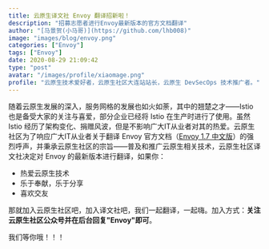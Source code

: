```yaml
---
title: 云原生译文社 Envoy 翻译招新啦！
description: "招募志愿者进行Envoy最新版本的官方文档翻译"
author: "[马景贺(小马哥)](https://github.com/lhb008)"
image: "images/blog/envoy.png"
categories: ["Envoy"]
tags: ["Envoy"]
date: 2020-08-29 21:09:42
type: "post"
avatar: "/images/profile/xiaomage.png"
profile: "云原生技术爱好者，云原生社区大连站站长，云原生 DevSecOps 技术推广者。"
---
```


随着云原生发展的深入，服务网格的发展也如火如荼，其中的翘楚之才——Istio 也是备受大家的关注与喜爱，部分企业已经将 Istio 在生产时进行了使用。虽然 Istio 经历了架构变化、捐赠风波，但是不影响广大IT从业者对其的热爱。云原生社区为了响应广大IT从业者关于翻译 Envoy 官方文档（[Envoy 1.7 中文版](https://www.servicemesher.com/envoy/)）的强烈呼声，并秉承云原生社区的宗旨——普及和推广云原生相关技术，云原生社区译文社决定对 Envoy 的最新版本进行翻译，如果你：

* 热爱云原生技术
* 乐于奉献，乐于分享
* 喜欢交友

那就加入云原生社区吧，加入译文社吧，我们一起翻译，一起嗨。加入方式：**关注云原生社区公众号并在后台回复"Envoy"即可**。

我们等你哦！！！


